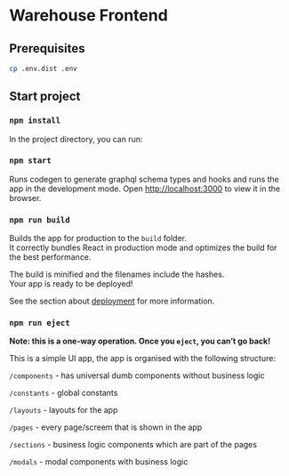 # Warehouse Frontend

## Prerequisites

```sh
cp .env.dist .env
```

## Start project

### `npm install`

In the project directory, you can run:

### `npm start`

Runs codegen to generate graphql schema types and hooks and runs the app in the development mode.
Open [http://localhost:3000](http://localhost:3000) to view it in the browser.

### `npm run build`

Builds the app for production to the `build` folder.\
It correctly bundles React in production mode and optimizes the build for the best performance.

The build is minified and the filenames include the hashes.\
Your app is ready to be deployed!

See the section about [deployment](https://facebook.github.io/create-react-app/docs/deployment) for more information.

### `npm run eject`

**Note: this is a one-way operation. Once you `eject`, you can’t go back!**

This is a simple UI app, the app is organised with the following structure:

`/components` - has universal dumb components without business logic

`/constants` - global constants

`/layouts` - layouts for the app

`/pages` - every page/screem that is shown in the app

`/sections` - business logic components which are part of the pages

`/modals` - modal components with business logic
